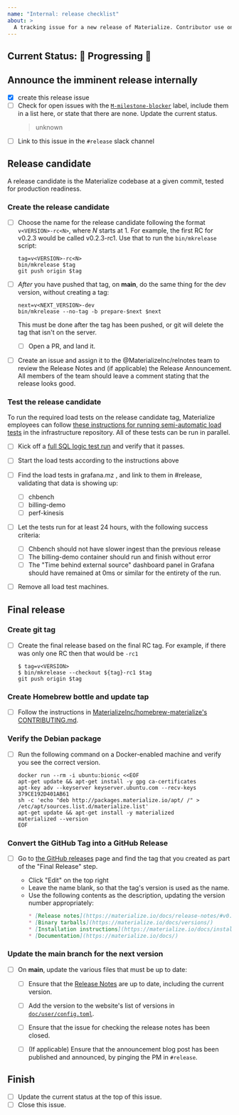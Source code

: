 ```yaml
---
name: "Internal: release checklist"
about: >
  A tracking issue for a new release of Materialize. Contributor use only.
---
```


## Current Status: 🚢 Progressing 🚢

<!--
## Current Status: 🛑 Blocked 🛑
## Current Status: 🚀 [Released](https://github.com/MaterializeInc/materialize/releases/tag/vX.Y.Z) 🚀
-->

## Announce the imminent release internally

- [x] create this release issue
- [ ] Check for open issues with the [`M-milestone-blocker`][blocker-search] label,
  include them in a list here, or state that there are none. Update the current status.
  > unknown
- [ ] Link to this issue in the `#release` slack channel

[blocker-search]: https://github.com/MaterializeInc/materialize/issues?q=is%3Aissue+is%3Aopen+label%3AM-milestone-blocker

## Release candidate

A release candidate is the Materialize codebase at a given commit, tested for
production readiness.

### Create the release candidate

- [ ] Choose the name for the release candidate following the format
  `v<VERSION>-rc<N>`, where _N_ starts at 1. For example, the first RC for
  v0.2.3 would be called v0.2.3-rc1. Use that to run the `bin/mkrelease`
  script:

  ```shell
  tag=v<VERSION>-rc<N>
  bin/mkrelease $tag
  git push origin $tag
  ```

- [ ] *After* you have pushed that tag, on **main**, do the same thing for the dev
  version, without creating a tag:

  ```shell
  next=v<NEXT_VERSION>-dev
  bin/mkrelease --no-tag -b prepare-$next $next
  ```

  This must be done after the tag has been pushed, or git will delete the tag that isn't
  on the server.

  - [ ] Open a PR, and land it.

- [ ] Create an issue and assign it to the @MaterializeInc/relnotes team to review the
  Release Notes and (if applicable) the Release Announcement. All members of the team
  should leave a comment stating that the release looks good.


### Test the release candidate

To run the required load tests on the release candidate tag, Materialize employees
can follow [these instructions for running semi-automatic load tests][load-instr]
in the infrastructure repository. All of these tests can be run in parallel.

[load-instr]: https://github.com/MaterializeInc/infra/tree/main/cloud#starting-a-load-test

- [ ] Kick off a [full SQL logic test run](https://buildkite.com/materialize/sql-logic-tests)
  and verify that it passes.

- [ ] Start the load tests according to the instructions above

- [ ] Find the load tests in grafana.mz , and link to them in #release, validating that
    data is showing up:

  - [ ] chbench
  - [ ] billing-demo
  - [ ] perf-kinesis

- [ ] Let the tests run for at least 24 hours, with the following success criteria:

  - [ ] Chbench should not have slower ingest than the previous release
  - [ ] The billing-demo container should run and finish without error
  - [ ] The "Time behind external source" dashboard panel in Grafana should have remained
    at 0ms or similar for the entirety of the run.

- [ ] Remove all load test machines.

## Final release

### Create git tag

- [ ] Create the final release based on the final RC tag. For example, if there was only
  one RC then that would be `-rc1`

  ```console
  $ tag=v<VERSION>
  $ bin/mkrelease --checkout ${tag}-rc1 $tag
  git push origin $tag
  ```

### Create Homebrew bottle and update tap

- [ ] Follow the instructions in [MaterializeInc/homebrew-materialize's
  CONTRIBUTING.md][homebrew-guide].

### Verify the Debian package

- [ ] Run the following command on a Docker-enabled machine and verify you see
  the correct version.

  ```shell
  docker run --rm -i ubuntu:bionic <<EOF
  apt-get update && apt-get install -y gpg ca-certificates
  apt-key adv --keyserver keyserver.ubuntu.com --recv-keys 379CE192D401AB61
  sh -c 'echo "deb http://packages.materialize.io/apt/ /" > /etc/apt/sources.list.d/materialize.list'
  apt-get update && apt-get install -y materialized
  materialized --version
  EOF
  ```

[bintray]: https://bintray.com/beta/#/materialize/apt/materialized

### Convert the GitHub Tag into a GitHub Release

- [ ] Go to [the GitHub releases][releases] page and find the tag that you
  created as part of the "Final Release" step.

  - Click "Edit" on the top right
  - Leave the name blank, so that the tag's version is used as the name.
  - Use the following contents as the description, updating the version
    number appropriately:
    ```markdown
    * [Release notes](https://materialize.io/docs/release-notes/#v0.#.#)
    * [Binary tarballs](https://materialize.io/docs/versions/)
    * [Installation instructions](https://materialize.io/docs/install/)
    * [Documentation](https://materialize.io/docs/)
    ```

### Update the main branch for the next version

- [ ] On **main**, update the various files that must be up to date:

  - [ ] Ensure that the [Release Notes] are up to date, including the current version.

  - [ ] Add the version to the website's list of versions in [`doc/user/config.toml`].

  - [ ] Ensure that the issue for checking the release notes has been closed.

  - [ ] (If applicable) Ensure that the announcement blog post has been published and
    announced, by pinging the PM in `#release`.

## Finish

- [ ] Update the current status at the top of this issue.
- [ ] Close this issue.

[`doc/user/config.toml`]: https://github.com/MaterializeInc/materialize/blob/main/doc/user/config.toml
[`LICENSE`]: https://github.com/MaterializeInc/materialize/tree/main/LICENSE
[`src/materialized/Cargo.toml`]: https://github.com/MaterializeInc/materialize/tree/main/src/materialized/Cargo.toml
[homebrew-guide]: https://github.com/MaterializeInc/homebrew-materialize/blob/master/CONTRIBUTING.md
[Release Notes]: https://github.com/MaterializeInc/materialize/tree/main/doc/user/content/release-notes.md
[releases]: https://github.com/MaterializeInc/materialize/releases
[v0.1.2]: https://github.com/MaterializeInc/materialize/releases/tag/v0.1.2
[our blog]: https://materialize.io/wp-admin/edit.php?post_type=post
[makes sense]: https://github.com/MaterializeInc/materialize/pull/3769#pullrequestreview-456713779
